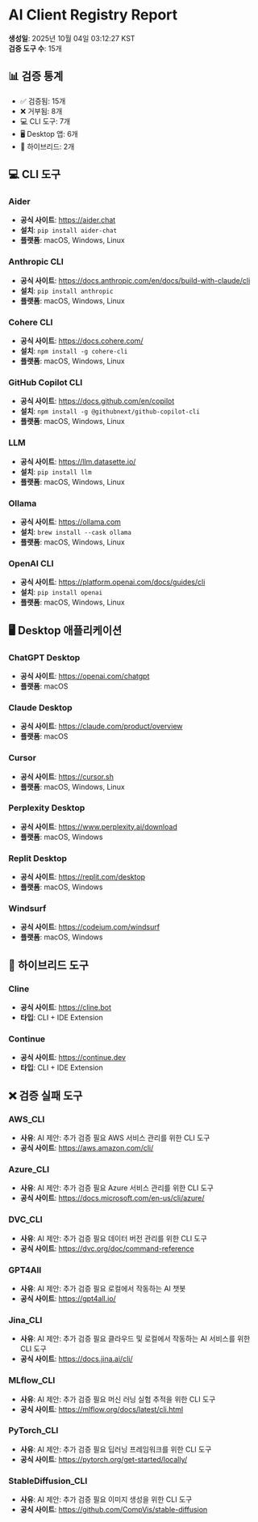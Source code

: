 # AI Client Registry Report

**생성일**: 2025년 10월 04일 03:12:27 KST  
**검증 도구 수**: 15개


## 📊 검증 통계

- ✅ 검증됨: 15개
- ❌ 거부됨: 8개
- 💻 CLI 도구: 7개
- 🖥️ Desktop 앱: 6개
- 🔄 하이브리드: 2개

## 💻 CLI 도구

### Aider
- **공식 사이트**: https://aider.chat
- **설치**: `pip install aider-chat`
- **플랫폼**: macOS, Windows, Linux

### Anthropic CLI
- **공식 사이트**: https://docs.anthropic.com/en/docs/build-with-claude/cli
- **설치**: `pip install anthropic`
- **플랫폼**: macOS, Windows, Linux

### Cohere CLI
- **공식 사이트**: https://docs.cohere.com/
- **설치**: `npm install -g cohere-cli`
- **플랫폼**: macOS, Windows, Linux

### GitHub Copilot CLI
- **공식 사이트**: https://docs.github.com/en/copilot
- **설치**: `npm install -g @githubnext/github-copilot-cli`
- **플랫폼**: macOS, Windows, Linux

### LLM
- **공식 사이트**: https://llm.datasette.io/
- **설치**: `pip install llm`
- **플랫폼**: macOS, Windows, Linux

### Ollama
- **공식 사이트**: https://ollama.com
- **설치**: `brew install --cask ollama`
- **플랫폼**: macOS, Windows, Linux

### OpenAI CLI
- **공식 사이트**: https://platform.openai.com/docs/guides/cli
- **설치**: `pip install openai`
- **플랫폼**: macOS, Windows, Linux

## 🖥️ Desktop 애플리케이션

### ChatGPT Desktop
- **공식 사이트**: https://openai.com/chatgpt
- **플랫폼**: macOS

### Claude Desktop
- **공식 사이트**: https://claude.com/product/overview
- **플랫폼**: macOS

### Cursor
- **공식 사이트**: https://cursor.sh
- **플랫폼**: macOS, Windows, Linux

### Perplexity Desktop
- **공식 사이트**: https://www.perplexity.ai/download
- **플랫폼**: macOS, Windows

### Replit Desktop
- **공식 사이트**: https://replit.com/desktop
- **플랫폼**: macOS, Windows

### Windsurf
- **공식 사이트**: https://codeium.com/windsurf
- **플랫폼**: macOS, Windows

## 🔄 하이브리드 도구

### Cline
- **공식 사이트**: https://cline.bot
- **타입**: CLI + IDE Extension

### Continue
- **공식 사이트**: https://continue.dev
- **타입**: CLI + IDE Extension

## ❌ 검증 실패 도구

### AWS_CLI
- **사유**: AI 제안: 추가 검증 필요 AWS 서비스 관리를 위한 CLI 도구
- **공식 사이트**: https://aws.amazon.com/cli/

### Azure_CLI
- **사유**: AI 제안: 추가 검증 필요 Azure 서비스 관리를 위한 CLI 도구
- **공식 사이트**: https://docs.microsoft.com/en-us/cli/azure/

### DVC_CLI
- **사유**: AI 제안: 추가 검증 필요 데이터 버전 관리를 위한 CLI 도구
- **공식 사이트**: https://dvc.org/doc/command-reference

### GPT4All
- **사유**: AI 제안: 추가 검증 필요 로컬에서 작동하는 AI 챗봇
- **공식 사이트**: https://gpt4all.io/

### Jina_CLI
- **사유**: AI 제안: 추가 검증 필요 클라우드 및 로컬에서 작동하는 AI 서비스를 위한 CLI 도구
- **공식 사이트**: https://docs.jina.ai/cli/

### MLflow_CLI
- **사유**: AI 제안: 추가 검증 필요 머신 러닝 실험 추적을 위한 CLI 도구
- **공식 사이트**: https://mlflow.org/docs/latest/cli.html

### PyTorch_CLI
- **사유**: AI 제안: 추가 검증 필요 딥러닝 프레임워크를 위한 CLI 도구
- **공식 사이트**: https://pytorch.org/get-started/locally/

### StableDiffusion_CLI
- **사유**: AI 제안: 추가 검증 필요 이미지 생성을 위한 CLI 도구
- **공식 사이트**: https://github.com/CompVis/stable-diffusion

